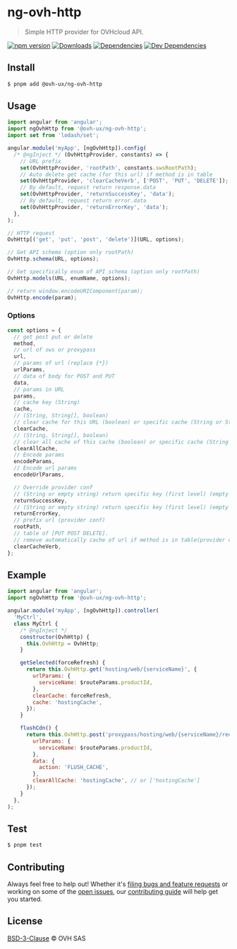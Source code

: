 # ng-ovh-http

> Simple HTTP provider for OVHcloud API.

[![npm version](https://badgen.net/npm/v/@ovh-ux/ng-ovh-http)](https://www.npmjs.com/package/@ovh-ux/ng-ovh-http) [![Downloads](https://badgen.net/npm/dt/@ovh-ux/ng-ovh-http)](https://npmjs.com/package/@ovh-ux/ng-ovh-http) [![Dependencies](https://badgen.net/david/dep/ovh/manager/packages/components/ng-ovh-http)](https://npmjs.com/package/@ovh-ux/ng-ovh-http?activeTab=dependencies) [![Dev Dependencies](https://badgen.net/david/dev/ovh/manager/packages/components/ng-ovh-http)](https://npmjs.com/package/@ovh-ux/ng-ovh-http?activeTab=dependencies)

## Install

```sh
$ pnpm add @ovh-ux/ng-ovh-http
```

## Usage

```js
import angular from 'angular';
import ngOvhHttp from '@ovh-ux/ng-ovh-http';
import set from 'lodash/set';

angular.module('myApp', [ngOvhHttp]).config(
  /* @ngInject */ (OvhHttpProvider, constants) => {
    // URL prefix
    set(OvhHttpProvider, 'rootPath', constants.swsRootPath);
    // Auto delete get cache (for this url) if method is in table
    set(OvhHttpProvider, 'clearCacheVerb', ['POST', 'PUT', 'DELETE']);
    // By default, request return response.data
    set(OvhHttpProvider, 'returnSuccessKey', 'data');
    // By default, request return error.data
    set(OvhHttpProvider, 'returnErrorKey', 'data');
  },
);
```

```js
// HTTP request
OvhHttp[('get', 'put', 'post', 'delete')](URL, options);

// Get API schema (option only rootPath)
OvhHttp.schema(URL, options);

// Get specifically enum of API schema (option only rootPath)
OvhHttp.models(URL, enumName, options);

// return window.encodeURIComponent(param);
OvhHttp.encode(param);
```

### Options

```js
const options = {
  // get post put or delete
  method,
  // url of sws or proxypass
  url,
  // params of url (replace {*})
  urlParams,
  // data of body for POST and PUT
  data,
  // params in URL
  params,
  // cache key (String)
  cache,
  // (String, String[], boolean)
  // clear cache for this URL (boolean) or specific cache (String or String[])
  clearCache,
  // (String, String[], boolean)
  // clear all cache of this cache (boolean) or specific cache (String or String[])
  clearAllCache,
  // Encode params
  encodeParams,
  // Encode url params
  encodeUrlParams,

  // Override provider conf
  // (String or empty string) return specific key (first level) (empty for return all)
  returnSuccessKey,
  // (String or empty string) return specific key (first level) (empty for return all)
  returnErrorKey,
  // prefix url (provider conf)
  rootPath,
  // table of [PUT POST DELETE].
  // remove automatically cache of url if method is in table(provider conf)
  clearCacheVerb,
};
```

## Example

```js
import angular from 'angular';
import ngOvhHttp from '@ovh-ux/ng-ovh-http';

angular.module('myApp', [ngOvhHttp]).controller(
  'MyCtrl',
  class MyCtrl {
    /* @ngInject */
    constructor(OvhHttp) {
      this.OvhHttp = OvhHttp;
    }

    getSelected(forceRefresh) {
      return this.OvhHttp.get('hosting/web/{serviceName}', {
        urlParams: {
          serviceName: $routeParams.productId,
        },
        clearCache: forceRefresh,
        cache: 'hostingCache',
      });
    }

    flushCdn() {
      return this.OvhHttp.post('proxypass/hosting/web/{serviceName}/request', {
        urlParams: {
          serviceName: $routeParams.productId,
        },
        data: {
          action: 'FLUSH_CACHE',
        },
        clearAllCache: 'hostingCache', // or ['hostingCache']
      });
    }
  },
);
```

## Test

```sh
$ pnpm test
```

## Contributing

Always feel free to help out! Whether it's [filing bugs and feature requests](https://github.com/ovh/manager/issues/new) or working on some of the [open issues](https://github.com/ovh/manager/issues), our [contributing guide](https://github.com/ovh/manager/blob/master/CONTRIBUTING.md) will help get you started.

## License

[BSD-3-Clause](LICENSE) © OVH SAS
